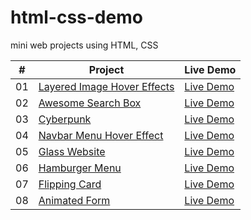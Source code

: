 # html-css-demo

mini web projects using HTML, CSS

| #   | Project                                                                                                        | Live Demo                                                                                    |
| --- | -------------------------------------------------------------------------------------------------------------- | -------------------------------------------------------------------------------------------- |
| 01  | [Layered Image Hover Effects](https://github.com/qianmo39/html-css-demo/tree/main/layered-image-hover-effects) | [Live Demo](https://qianmo39.github.io/html-css-demo/layered-image-hover-effects/index.html) |
| 02  | [Awesome Search Box](https://github.com/qianmo39/html-css-demo/tree/main/awesome-search-box)                   | [Live Demo](https://qianmo39.github.io/html-css-demo/awesome-search-box/index.html)          |
| 03  | [Cyberpunk](https://github.com/qianmo39/html-css-demo/tree/main/cyberpunk)                                     | [Live Demo](https://qianmo39.github.io/html-css-demo/cyberpunk/index.html)                   |
| 04  | [Navbar Menu Hover Effect](https://github.com/qianmo39/html-css-demo/tree/main/navbar-menu-hover-effect)       | [Live Demo](https://qianmo39.github.io/html-css-demo/navbar-menu-hover-effect/index.html)    |
| 05  | [Glass Website](https://github.com/qianmo39/html-css-demo/tree/main/glass-website)                             | [Live Demo](https://qianmo39.github.io/html-css-demo/glass-website/index.html)               |
| 06  | [Hamburger Menu](https://github.com/qianmo39/html-css-demo/tree/main/hamburger-menu)                           | [Live Demo](https://qianmo39.github.io/html-css-demo/hamburger-menu/index.html)              |
| 07  | [Flipping Card](https://github.com/qianmo39/html-css-demo/tree/main/flipping-card)                             | [Live Demo](https://qianmo39.github.io/html-css-demo/flipping-card/index.html)               |
| 08  | [Animated Form](https://github.com/qianmo39/html-css-demo/tree/main/animated-form)                             | [Live Demo](https://qianmo39.github.io/html-css-demo/animated-form/index.html)               |
